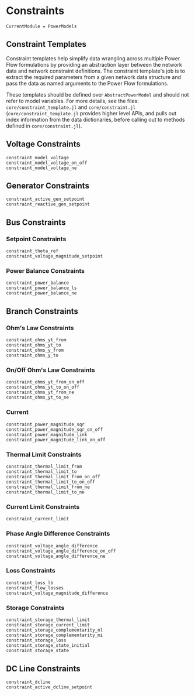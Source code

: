 # Constraints

```@meta
CurrentModule = PowerModels
```

## Constraint Templates
Constraint templates help simplify data wrangling across multiple Power Flow formulations by providing an abstraction layer between the network data and network constraint definitions. The constraint template's job is to extract the required parameters from a given network data structure and pass the data as named arguments to the Power Flow formulations.

These templates should be defined over `AbstractPowerModel` and should not refer to model variables. For more details, see the files: `core/constraint_template.jl` and `core/constraint.jl` (`core/constraint_template.jl` provides higher level APIs, and pulls out index information from the data dictionaries, before calling out to methods defined in `core/constraint.jl`).

## Voltage Constraints

```@docs
constraint_model_voltage
constraint_model_voltage_on_off
constraint_model_voltage_ne
```

## Generator Constraints

```@docs
constraint_active_gen_setpoint
constraint_reactive_gen_setpoint
```

## Bus Constraints

### Setpoint Constraints

```@docs
constraint_theta_ref
constraint_voltage_magnitude_setpoint
```

### Power Balance Constraints

```@docs
constraint_power_balance
constraint_power_balance_ls
constraint_power_balance_ne
```

## Branch Constraints

### Ohm's Law Constraints

```@docs
constraint_ohms_yt_from
constraint_ohms_yt_to
constraint_ohms_y_from
constraint_ohms_y_to
```

### On/Off Ohm's Law Constraints

```@docs
constraint_ohms_yt_from_on_off
constraint_ohms_yt_to_on_off
constraint_ohms_yt_from_ne
constraint_ohms_yt_to_ne
```

### Current

```@docs
constraint_power_magnitude_sqr
constraint_power_magnitude_sqr_on_off
constraint_power_magnitude_link
constraint_power_magnitude_link_on_off
```

### Thermal Limit Constraints

```@docs
constraint_thermal_limit_from
constraint_thermal_limit_to
constraint_thermal_limit_from_on_off
constraint_thermal_limit_to_on_off
constraint_thermal_limit_from_ne
constraint_thermal_limit_to_ne
```

### Current Limit Constraints

```@docs
constraint_current_limit
```

### Phase Angle Difference Constraints

```@docs
constraint_voltage_angle_difference
constraint_voltage_angle_difference_on_off
constraint_voltage_angle_difference_ne
```

### Loss Constraints

```@docs
constraint_loss_lb
constraint_flow_losses
constraint_voltage_magnitude_difference
```

### Storage Constraints

```@docs
constraint_storage_thermal_limit
constraint_storage_current_limit
constraint_storage_complementarity_nl
constraint_storage_complementarity_mi
constraint_storage_loss
constraint_storage_state_initial
constraint_storage_state
```

## DC Line Constraints

```@docs
constraint_dcline
constraint_active_dcline_setpoint
```
